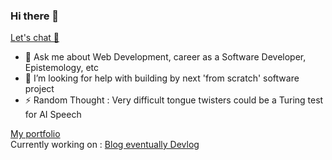 ### Hi there 👋

[Let's chat 🍵](https://calendly.com/sarangnagpal38/coffee-chat)
- 💬 Ask me about Web Development, career as a Software Developer, Epistemology, etc
- 🤔 I’m looking for help with building by next 'from scratch' software project
- ⚡ Random Thought : Very difficult tongue twisters could be a Turing test for AI Speech 

[ My portfolio ](https://sarang.nitw.in)  
Currently working on : <a href="https://blog.sarang.nitw.in" target="_blank"> Blog eventually Devlog </a>

<!--
**crudybagger/crudybagger** is a ✨ _special_ ✨ repository because its `README.md` (this file) appears on your GitHub profile.

Here are some ideas to get you started:

- 🔭 I’m currently working on ...
- 🌱 I’m currently learning ...
- 👯 I’m looking to collaborate on ...



- 😄 Pronouns: ...

-->
